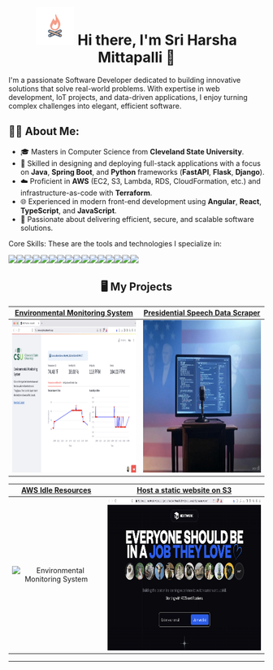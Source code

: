 <h1 align="center"><img src="https://github.com/sujikathir/sujikathir/blob/main/animat-campfire-color.gif" width="75" /> Hi there, I'm Sri Harsha Mittapalli 👋</h1>

I'm a passionate Software Developer dedicated to building innovative solutions that solve real-world problems. With expertise in web development, IoT projects, and data-driven applications, I enjoy turning complex challenges into elegant, efficient software.

## 👨‍💻 About Me:
- 🎓 Masters in Computer Science from **Cleveland State University**.
- 🚀 Skilled in designing and deploying full-stack applications with a focus on **Java**, **Spring Boot**, and **Python** frameworks (**FastAPI**, **Flask**, **Django**).
- ☁️ Proficient in **AWS** (EC2, S3, Lambda, RDS, CloudFormation, etc.) and infrastructure-as-code with **Terraform**.
- 🌐 Experienced in modern front-end development using **Angular**, **React**, **TypeScript**, and **JavaScript**.
- 🔧 Passionate about delivering efficient, secure, and scalable software solutions.

Core Skills:</h2>
These are the tools and technologies I specialize in:

<img src="https://img.shields.io/badge/Java-ED8B00?style=for-the-badge&logo=java&logoColor=white" /><img src="https://img.shields.io/badge/Spring_Boot-6DB33F?style=for-the-badge&logo=spring&logoColor=white" /><img src="https://img.shields.io/badge/Python-3776AB?style=for-the-badge&logo=python&logoColor=white" /><img src="https://img.shields.io/badge/FastAPI-009688?style=for-the-badge&logo=fastapi&logoColor=white" /><img src="https://img.shields.io/badge/Flask-000000?style=for-the-badge&logo=flask&logoColor=white" /><img src="https://img.shields.io/badge/Django-092E20?style=for-the-badge&logo=django&logoColor=white" /><img src="https://img.shields.io/badge/Angular-DD0031?style=for-the-badge&logo=angular&logoColor=white" /><img src="https://img.shields.io/badge/React-61DAFB?style=for-the-badge&logo=react&logoColor=black" /><img src="https://img.shields.io/badge/TypeScript-3178C6?style=for-the-badge&logo=typescript&logoColor=white" /><img src="https://img.shields.io/badge/JavaScript-F7DF1E?style=for-the-badge&logo=javascript&logoColor=black" /><img src="https://img.shields.io/badge/AWS-232F3E?style=for-the-badge&logo=amazon-aws&logoColor=white" /><img src="https://img.shields.io/badge/Terraform-623CE4?style=for-the-badge&logo=terraform&logoColor=white" /><img src="https://img.shields.io/badge/MySQL-4479A1?style=for-the-badge&logo=mysql&logoColor=white" /><img src="https://img.shields.io/badge/MongoDB-4EA94B?style=for-the-badge&logo=mongodb&logoColor=white" /><img src="https://img.shields.io/badge/Git-F05032?style=for-the-badge&logo=git&logoColor=white" /><img src="https://img.shields.io/badge/Docker-2496ED?style=for-the-badge&logo=docker&logoColor=white" />

<h2 align="center">🖥 My Projects</h2>

| [Environmental Monitoring System](https://github.com/sriharshamittapalli/Environmental-Monitoring-System) | [Presidential Speech Data Scraper](https://github.com/sriharshamittapalli/Presidential-Speech-Data-Scraper) |
| :-: | :-: |
| <img src="https://github.com/sriharshamittapalli/Environmental-Monitoring-System/blob/main/images/image.png" width="500" height="300" alt="Environmental Monitoring System"/> | <img src="https://github.com/sriharshamittapalli/Presidential-Speech-Data-Scraper/blob/main/presidential.png" width="500" height="300" alt="Presidential Speech Data Scraper"/> |

| [AWS Idle Resources](https://github.com/sriharshamittapalli/aws-idle-resources) | [Host a static website on S3](https://github.com/sriharshamittapalli/aws-s3-static-website-hosting) |
| :-: | :-: |
| <img src="https://github.com/sriharshamittapalli/aws-idle-resources/blob/main/idleresources.png" width="500" height="300" alt="Environmental Monitoring System"/> | <img src="https://github.com/sriharshamittapalli/aws-s3-static-website-hosting/blob/main/images/website-live.png" width="500" height="300" alt="Presidential Speech Data Scraper"/> |

<hr>
